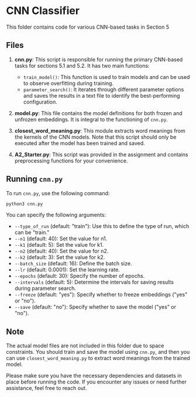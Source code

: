 # CNN Classifier

This folder contains code for various CNN-based tasks in Section 5

## Files

1. **cnn.py**: This script is responsible for running the primary CNN-based tasks for sections 5.1 and 5.2. It has two main functions:
   - `train_model()`: This function is used to train models and can be used to observe overfitting during training.
   - `parameter_search()`: It iterates through different parameter options and saves the results in a text file to identify the best-performing configuration.

2. **model.py**: This file contains the model definitions for both frozen and unfrozen embeddings. It is integral to the functioning of `cnn.py`.

3. **closest_word_meaning.py**: This module extracts word meanings from the kernels of the CNN models. Note that this script should only be executed after the model has been trained and saved.

4. **A2_Starter.py**: This script was provided in the assignment and contains preprocessing functions for your convenience.

## Running `cnn.py`

To run `cnn.py`, use the following command:

```bash
python3 cnn.py
```

You can specify the following arguments:

- `--type_of_run` (default: "train"): Use this to define the type of run, which can be "train."
- `--n1` (default: 40): Set the value for n1.
- `--k1` (default: 5): Set the value for k1.
- `--n2` (default: 40): Set the value for n2.
- `--k2` (default: 3): Set the value for k2.
- `--batch_size` (default: 16): Define the batch size.
- `--lr` (default: 0.0001): Set the learning rate.
- `--epochs` (default: 30): Specify the number of epochs.
- `--intervals` (default: 5): Determine the intervals for saving results during parameter search.
- `--freeze` (default: "yes"): Specify whether to freeze embeddings ("yes" or "no").
- `--save` (default: "no"): Specify whether to save the model ("yes" or "no").

## Note

The actual model files are not included in this folder due to space constraints. You should train and save the model using `cnn.py`, and then you can use `closest_word_meaning.py` to extract word meanings from the trained model.

Please make sure you have the necessary dependencies and datasets in place before running the code. If you encounter any issues or need further assistance, feel free to reach out.